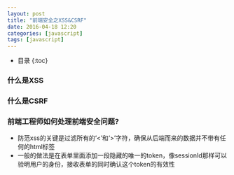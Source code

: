 ```yaml
---
layout: post
title: "前端安全之XSS&CSRF"
date: 2016-04-18 12:20
categories: [javascript]
tags: [javascript]
---
```


*  目录
{:toc}

### 什么是XSS



### 什么是CSRF


### 前端工程师如何处理前端安全问题?
- 防范xss的关键是过滤所有的‘<’和‘>’字符，确保从后端而来的数据并不带有任何的html标签
- 一般的做法是在表单里面添加一段隐藏的唯一的token，像sessionId那样可以验明用户的身份，接收表单的同时确认这个token的有效性

